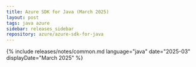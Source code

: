 ```yaml
---
title: Azure SDK for Java (March 2025)
layout: post
tags: java azure
sidebar: releases_sidebar
repository: azure/azure-sdk-for-java
---
```

{% include releases/notes/common.md language="java" date="2025-03" displayDate="March 2025" %}
